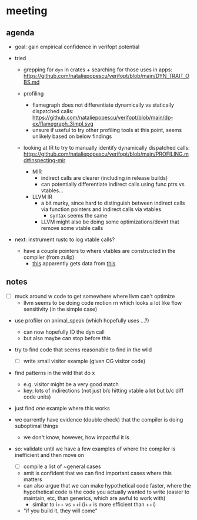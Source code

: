 # meeting

## agenda

- goal: gain empirical confidence in verifopt potential

- tried
    - grepping for `dyn` in crates + searching for those uses in apps: https://github.com/nataliepopescu/verifopt/blob/main/DYN_TRAIT_OBS.md

    - profiling
        - flamegraph does not differentiate dynamically vs statically dispatched 
          calls: https://github.com/nataliepopescu/verifopt/blob/main/dp-ex/flamegraph_3impl.svg
        - unsure if useful to try other profiling tools at this point, seems
          unlikely based on below findings
    
    - looking at IR to try to manually identify dynamically dispatched
      calls: https://github.com/nataliepopescu/verifopt/blob/main/PROFILING.md#inspecting-mir
        - MIR
            - indirect calls are clearer (including in release builds)
            - can potentially differentiate indirect calls using func ptrs vs 
              vtables...
        - LLVM IR
            - a bit murky, since hard to distinguish between indirect calls via
              function pointers and indirect calls via vtables
                - syntax seems the same
            - LLVM might also be doing some optimizations/devirt that remove 
              some vtable calls

- next: instrument rustc to log vtable calls?
    - have a couple pointers to where vtables are constructed in the compiler
      (from zulip)
        - [this](https://github.com/rust-lang/rust/blob/3fb1b53a9dbfcdf37a4b67d35cde373316829930/compiler/rustc_middle/src/ty/vtable.rs)
          apparently gets data from
          [this](https://github.com/rust-lang/rust/blob/3fb1b53a9dbfcdf37a4b67d35cde373316829930/compiler/rustc_trait_selection/src/traits/vtable.rs#L222)

## notes

- [ ] muck around w code to get somewhere where llvm can't optimize
    - llvm seems to be doing code motion rn which looks a lot like flow 
      sensitivity (in the simple case)

- use profiler on animal_speak (which hopefully uses <Animal as Animal>...?)
    - can now hopefully ID the dyn call
    - but also maybe can stop before this

- try to find code that seems reasonable to find in the wild
    - [ ] write small visitor example (given OG visitor code)

- find patterns in the wild that do x
    - e.g. visitor might be a very good match
    - key: lots of indirections (not just b/c hitting vtable a lot but b/c diff
      code units)

- just find _one_ example where this works

- we currently have evidence (double check) that the compiler is doing
  suboptimal things
  - we don't know, however, how impactful it is

- so: validate until we have a few examples of where the compiler is inefficient
  and then move on
  - [ ] compile a list of ~general cases
  - amit is confident that we can find important cases where this matters
  - can also argue that we can make hypothetical code faster, where the
    hypothetical code is the code you actually wanted to write (easier to
    maintain, etc, than generics, which are awful to work with)
    - similar to i++ vs ++i (i++ is more efficient than ++i)
  - "if you build it, they will come"

